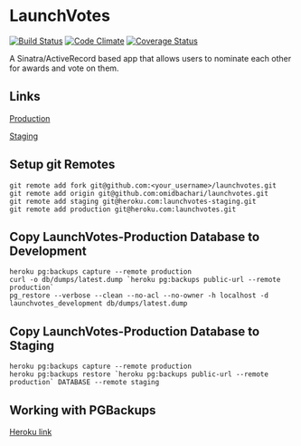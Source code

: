 # LaunchVotes

[![Build Status](https://travis-ci.org/omidbachari/launchvotes.svg?branch=master)](https://travis-ci.org/omidbachari/launchvotes) [![Code Climate](https://codeclimate.com/github/omidbachari/launchvotes.png)](https://codeclimate.com/github/omidbachari/launchvotes) [![Coverage Status](https://coveralls.io/repos/omidbachari/launchvotes/badge.svg)](https://coveralls.io/r/omidbachari/launchvotes)

A Sinatra/ActiveRecord based app that allows users to nominate each other for awards and vote on them.

## Links

[Production](https://launchvotes.herokuapp.com)

[Staging](https://launchvotes-staging.herokuapp.com)

## Setup git Remotes
```
git remote add fork git@github.com:<your_username>/launchvotes.git
git remote add origin git@github.com:omidbachari/launchvotes.git
git remote add staging git@heroku.com:launchvotes-staging.git
git remote add production git@heroku.com:launchvotes.git
```

## Copy LaunchVotes-Production Database to Development
```
heroku pg:backups capture --remote production
curl -o db/dumps/latest.dump `heroku pg:backups public-url --remote production`
pg_restore --verbose --clean --no-acl --no-owner -h localhost -d launchvotes_development db/dumps/latest.dump
```

## Copy LaunchVotes-Production Database to Staging
```
heroku pg:backups capture --remote production
heroku pg:backups restore `heroku pg:backups public-url --remote production` DATABASE --remote staging
```

## Working with PGBackups
[Heroku link](https://devcenter.heroku.com/articles/mapping-pgbackups-commands)
